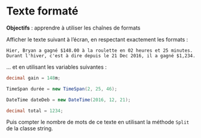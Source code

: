 # Texte formaté

**Objectifs** : apprendre à utiliser les chaînes de formats

Afficher le texte suivant à l’écran, en respectant exactement les formats :

```
Hier, Bryan a gagné $148.00 à la roulette en 02 heures et 25 minutes.
Durant l'hiver, c'est à dire depuis le 21 Dec 2016, il a gagné $1,234.
```

… et en utilisant les variables suivantes :

```csharp
decimal gain = 148m;

TimeSpan durée = new TimeSpan(2, 25, 46);

DateTime dateDeb = new DateTime(2016, 12, 21);

decimal total = 1234;
```

Puis compter le nombre de mots de ce texte en utilisant la méthode `Split`
de la classe string.